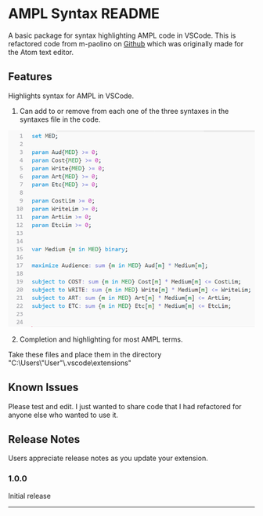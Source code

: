 # AMPL Syntax README

A basic package for syntax highlighting AMPL code in VSCode. This is refactored code from m-paolino on [Github](https://github.com/m-paolino/atom-package-language-ampl-syntax) which was originally made for the Atom text editor.

## Features

Highlights syntax for AMPL in VSCode.

1. Can add to or remove from each one of the three syntaxes in the syntaxes file in the code. 
&nbsp; 

![example pic](https://github.com/jtmonroe/AMPL-Syntax/blob/master/res/AmplPic.PNG)

2. Completion and highlighting for most AMPL terms. 

Take these files and place them in the directory "C:\Users\\"User"\\.vscode\extensions"



## Known Issues

Please test and edit. I just wanted to share code that I had refactored for anyone else who wanted to use it.

## Release Notes

Users appreciate release notes as you update your extension.

### 1.0.0

Initial release

-----------------------------------------------------------------------------------------------------------
